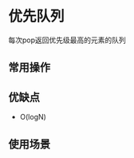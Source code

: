 <!--
 * @Author       : Scallions
 * @Date         : 2020-03-22 19:50:10
 * @LastEditors  : Scallions
 * @LastEditTime : 2020-03-22 20:56:40
 * @FilePath     : /algorithm-ex/structure/queue/priority_queue/priority_queue.md
 * @Description  : 
 -->

# 优先队列
每次pop返回优先级最高的元素的队列

## 常用操作

## 优缺点
- O(logN)

## 使用场景